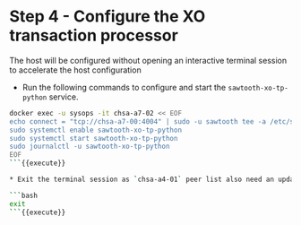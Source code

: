 # Step 4 - Configure the XO transaction processor

The host will be configured without opening an interactive terminal session to accelerate the host configuration

* Run the following commands to configure and start the `sawtooth-xo-tp-python` service.

```bash
docker exec -u sysops -it chsa-a7-02 << EOF
echo connect = "tcp://chsa-a7-00:4004" | sudo -u sawtooth tee -a /etc/sawtooth/xo.toml
sudo systemctl enable sawtooth-xo-tp-python
sudo systemctl start sawtooth-xo-tp-python
sudo journalctl -u sawtooth-xo-tp-python
EOF
```{{execute}}

* Exit the terminal session as `chsa-a4-01` peer list also need an update.

```bash
exit
```{{execute}}